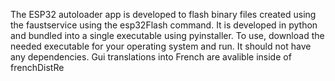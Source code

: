 The ESP32 autoloader app is developed to flash binary files created using the faustservice using the esp32Flash command. It is developed in python and bundled into a single executable using pyinstaller. To use, download the needed executable for your operating system and run. It should not have any dependencies. Gui translations into French are avalible inside of frenchDistRe